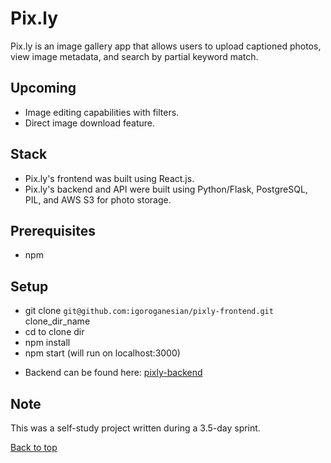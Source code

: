 # Pix.ly
Pix.ly is an image gallery app that allows users to upload captioned photos, view image metadata, and search by partial keyword match. 

## Upcoming
- Image editing capabilities with filters.
- Direct image download feature.

## Stack
- Pix.ly's frontend was built using React.js.
- Pix.ly's backend and API were built using Python/Flask, PostgreSQL, PIL, and AWS S3 for photo storage.

## Prerequisites
* npm

## Setup
* git clone `git@github.com:igoroganesian/pixly-frontend.git` clone_dir_name
* cd to clone dir
* npm install
* npm start (will run on localhost:3000)
  
- Backend can be found here: [pixly-backend](https://github.com/igoroganesian/pixly-backend)

## Note
This was a self-study project written during a 3.5-day sprint.

[Back to top](#pixly-frontend)
